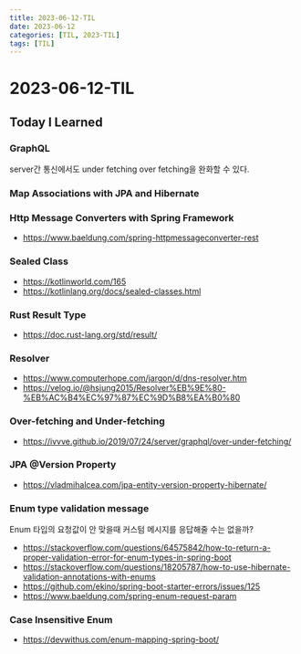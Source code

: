 ```yaml
---
title: 2023-06-12-TIL
date: 2023-06-12
categories: [TIL, 2023-TIL]
tags: [TIL]
---
```


# 2023-06-12-TIL

## Today I Learned

### GraphQL

server간 통신에서도 under fetching over fetching을 완화할 수 있다.

### Map Associations with JPA and Hibernate


### Http Message Converters with Spring Framework

- https://www.baeldung.com/spring-httpmessageconverter-rest

### Sealed Class

- https://kotlinworld.com/165
- https://kotlinlang.org/docs/sealed-classes.html

### Rust Result Type

- https://doc.rust-lang.org/std/result/

### Resolver

- https://www.computerhope.com/jargon/d/dns-resolver.htm
- https://velog.io/@hsjung2015/Resolver%EB%9E%80-%EB%AC%B4%EC%97%87%EC%9D%B8%EA%B0%80

### Over-fetching and Under-fetching

- https://ivvve.github.io/2019/07/24/server/graphql/over-under-fetching/

### JPA @Version Property

- https://vladmihalcea.com/jpa-entity-version-property-hibernate/

### Enum type validation message

Enum 타입의 요청값이 안 맞을때 커스텀 메시지를 응답해줄 수는 없을까?

- https://stackoverflow.com/questions/64575842/how-to-return-a-proper-validation-error-for-enum-types-in-spring-boot
- https://stackoverflow.com/questions/18205787/how-to-use-hibernate-validation-annotations-with-enums
- https://github.com/ekino/spring-boot-starter-errors/issues/125
- https://www.baeldung.com/spring-enum-request-param

### Case Insensitive Enum

- https://devwithus.com/enum-mapping-spring-boot/